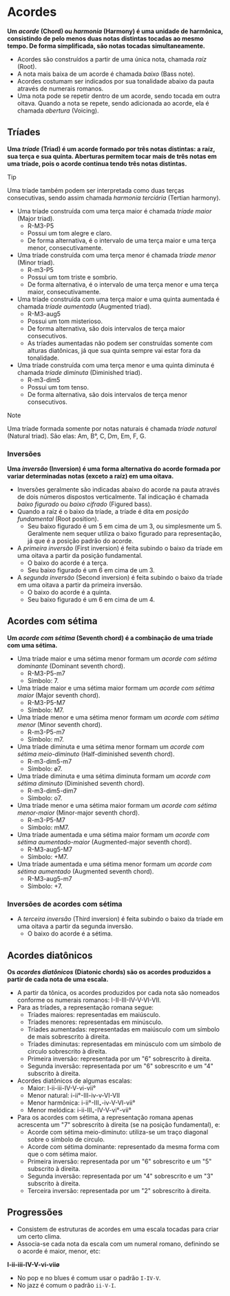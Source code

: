 # Acordes

**Um _acorde_ (Chord) ou _harmonia_ (Harmony) é uma unidade de harmônica, consistindo de pelo menos duas notas distintas tocadas ao mesmo tempo. De forma simplificada, são notas tocadas simultaneamente.**

-   Acordes são construídos a partir de uma única nota, chamada _raíz_ (Root).
-   A nota mais baixa de um acorde é chamada _baixo_ (Bass note).
-   Acordes costumam ser indicados por sua tonalidade abaixo da pauta através de numerais romanos.
-   Uma nota pode se repetir dentro de um acorde, sendo tocada em outra oitava. Quando a nota se repete, sendo adicionada ao acorde, ela é chamada _abertura_ (Voicing).

## Tríades

**Uma _tríade_ (Triad) é um acorde formado por três notas distintas: a raíz, sua terça e sua quinta. Aberturas permitem tocar mais de três notas em uma tríade, pois o acorde continua tendo três notas distintas.**

> [!TIP]
> Uma tríade também podem ser interpretada como duas terças consecutivas, sendo assim chamada _harmonia terciária_ (Tertian harmony).

-   Uma tríade construída com uma terça maior é chamada _tríade maior_ (Major triad).
    -   R-M3-P5
    -   Possui um tom alegre e claro.
    -   De forma alternativa, é o intervalo de uma terça maior e uma terça menor, consecutivamente.
-   Uma tríade construída com uma terça menor é chamada _tríade menor_ (Minor triad).
    -   R-m3-P5
    -   Possui um tom triste e sombrio.
    -   De forma alternativa, é o intervalo de uma terça menor e uma terça maior, consecutivamente.
-   Uma tríade construída com uma terça maior e uma quinta aumentada é chamada _tríade aumentada_ (Augmented triad).
    -   R-M3-aug5
    -   Possui um tom misterioso.
    -   De forma alternativa, são dois intervalos de terça maior consecutivos.
    -   As tríades aumentadas não podem ser construídas somente com alturas diatônicas, já que sua quinta sempre vai estar fora da tonalidade.
-   Uma tríade construída com uma terça menor e uma quinta diminuta é chamada _tríade diminuta_ (Diminished triad).
    -   R-m3-dim5
    -   Possui um tom tenso.
    -   De forma alternativa, são dois intervalos de terça menor consecutivos.

> [!NOTE]
> Uma tríade formada somente por notas naturais é chamada _tríade natural_ (Natural triad). São elas: Am, B°, C, Dm, Em, F, G.

### Inversões

**Uma _inversão_ (Inversion) é uma forma alternativa do acorde formada por variar determinadas notas (exceto a raíz) em uma oitava.**

-   Inversões geralmente são indicadas abaixo do acorde na pauta através de dois números dispostos verticalmente. Tal indicação é chamada _baixo figurado_ ou _baixo cifrado_ (Figured bass).
-   Quando a raíz é o baixo da tríade, a tríade é dita em _posição fundamental_ (Root position).
    -   Seu baixo figurado é um 5 em cima de um 3, ou simplesmente um 5. Geralmente nem sequer utiliza o baixo figurado para representação, já que é a posição padrão do acorde.
-   A _primeira inversão_ (First inversion) é feita subindo o baixo da tríade em uma oitava a partir da posição fundamental.
    -   O baixo do acorde é a terça.
    -   Seu baixo figurado é um 6 em cima de um 3.
-   A _segunda inversão_ (Second inversion) é feita subindo o baixo da tríade em uma oitava a partir da primeira inversão.
    -   O baixo do acorde é a quinta.
    -   Seu baixo figurado é um 6 em cima de um 4.

## Acordes com sétima

**Um _acorde com sétima_ (Seventh chord) é a combinação de uma tríade com uma sétima.**

-   Uma tríade maior e uma sétima menor formam um _acorde com sétima dominante_ (Dominant seventh chord).
    -   R-M3-P5-m7
    -   Símbolo: 7.
-   Uma tríade maior e uma sétima maior formam um _acorde com sétima maior_ (Major seventh chord).
    -   R-M3-P5-M7
    -   Símbolo: M7.
-   Uma tríade menor e uma sétima menor formam um _acorde com sétima menor_ (Minor seventh chord).
    -   R-m3-P5-m7
    -   Símbolo: m7.
-   Uma tríade diminuta e uma sétima menor formam um _acorde com sétima meio-diminuto_ (Half-diminished seventh chord).
    -   R-m3-dim5-m7
    -   Símbolo: ø7.
-   Uma tríade diminuta e uma sétima diminuta formam um _acorde com sétima diminuto_ (Diminished seventh chord).
    -   R-m3-dim5-dim7
    -   Símbolo: o7.
-   Uma tríade menor e uma sétima maior formam um _acorde com sétima menor-maior_ (Minor-major seventh chord).
    -   R-m3-P5-M7
    -   Símbolo: mM7.
-   Uma tríade aumentada e uma sétima maior formam um _acorde com sétima aumentado-maior_ (Augmented-major seventh chord).
    -   R-M3-aug5-M7
    -   Símbolo: +M7.
-   Uma tríade aumentada e uma sétima menor formam um _acorde com sétima aumentado_ (Augmented seventh chord).
    -   R-M3-aug5-m7
    -   Símbolo: +7.

### Inversões de acordes com sétima

-   A _terceira inversão_ (Third inversion) é feita subindo o baixo da tríade em uma oitava a partir da segunda inversão.
    -   O baixo do acorde é a sétima.

## Acordes diatônicos

**Os _acordes diatônicos_ (Diatonic chords) são os acordes produzidos a partir de cada nota de uma escala.**

-   A partir da tônica, os acordes produzidos por cada nota são nomeados conforme os numerais romanos: I-II-III-IV-V-VI-VII.
-   Para as tríades, a representação romana segue:
    -   Tríades maiores: representadas em maiúsculo.
    -   Tríades menores: representadas em minúsculo.
    -   Tríades aumentadas: representadas em maiúsculo com um símbolo de mais sobrescrito à direita.
    -   Tríades diminutas: representadas em minúsculo com um símbolo de circulo sobrescrito à direita.
    -   Primeira inversão: representada por um "6" sobrescrito à direita.
    -   Segunda inversão: representada por um "6" sobrescrito e um "4" subscrito à direita.
-   Acordes diatônicos de algumas escalas:
    -   Maior: I-ii-iii-IV-V-vi-vii°
    -   Menor natural: i-ii°-III-iv-v-VI-VII
    -   Menor harmônica: i-ii°-III₊-iv-V-VI-vii°
    -   Menor melódica: i-ii-III₊-IV-V-vi°-vii°
-   Para os acordes com sétima, a representação romana apenas acrescenta um "7" sobrescrito à direita (se na posição fundamental), e:
    -   Acorde com sétima meio-diminuto: utiliza-se um traço diagonal sobre o símbolo de circulo.
    -   Acorde com sétima dominante: representado da mesma forma com que o com sétima maior.
    -   Primeira inversão: representada por um "6" sobrescrito e um "5" subscrito à direita.
    -   Segunda inversão: representada por um "4" sobrescrito e um "3" subscrito à direita.
    -   Terceira inversão: representada por um "2" sobrescrito à direita.

## Progressões

-   Consistem de estruturas de acordes em uma escala tocadas para criar um certo clima.
-   Associa-se cada nota da escala com um numeral romano, definindo se o acorde é maior, menor, etc:

**I-ii-iii-IV-V-vi-viiø**

-   No pop e no blues é comum usar o padrão `I-IV-V`.
-   No jazz é comum o padrão `ii-V-I`.
